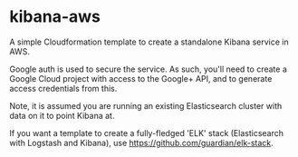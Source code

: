 # kibana-aws

A simple Cloudformation template to create a standalone Kibana service
in AWS.

Google auth is used to secure the service. As such, you'll need to
create a Google Cloud project with access to the Google+ API, and to
generate access credentials from this.

Note, it is assumed you are running an existing Elasticsearch cluster
with data on it to point Kibana at.

If you want a template to create a fully-fledged 'ELK' stack
(Elasticsearch with Logstash and Kibana), use https://github.com/guardian/elk-stack.
